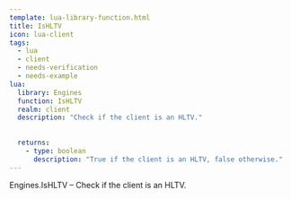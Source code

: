 ```yaml
---
template: lua-library-function.html
title: IsHLTV
icon: lua-client
tags:
  - lua
  - client
  - needs-verification
  - needs-example
lua:
  library: Engines
  function: IsHLTV
  realm: client
  description: "Check if the client is an HLTV."
  
  
  returns:
    - type: boolean
      description: "True if the client is an HLTV, false otherwise."
---
```


<div class="lua__search__keywords">
Engines.IsHLTV &#x2013; Check if the client is an HLTV.
</div>
